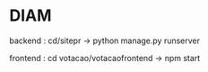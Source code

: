 # DIAM

backend : cd/sitepr -> python manage.py runserver

frontend : cd votacao/votacaofrontend -> npm start
